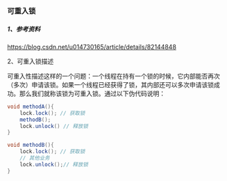 ### 可重入锁

##### 1、参考资料

https://blog.csdn.net/u014730165/article/details/82144848

2、可重入锁描述

可重入性描述这样的一个问题：一个线程在持有一个锁的时候，它内部能否再次（多次）申请该锁。如果一个线程已经获得了锁，其内部还可以多次申请该锁成功。那么我们就称该锁为可重入锁。通过以下伪代码说明：

```java
void methodA(){
    lock.lock(); // 获取锁
    methodB();
    lock.unlock() // 释放锁
}

void methodB(){
    lock.lock(); // 获取锁
    // 其他业务
    lock.unlock();// 释放锁
}
```



